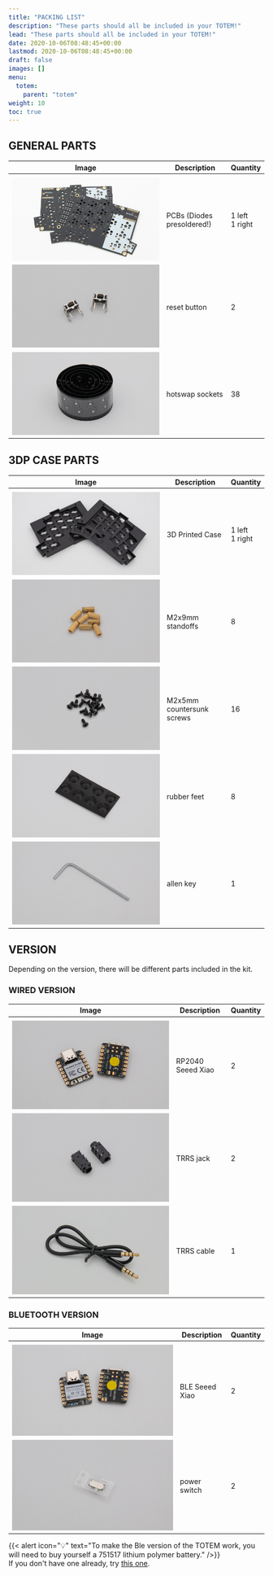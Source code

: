 ```yaml
---
title: "PACKING LIST"
description: "These parts should all be included in your TOTEM!"
lead: "These parts should all be included in your TOTEM!"
date: 2020-10-06T08:48:45+00:00
lastmod: 2020-10-06T08:48:45+00:00
draft: false
images: []
menu:
  totem:
    parent: "totem"
weight: 10
toc: true
---
```


## GENERAL PARTS

| Image                   | Description                | Quantity            |
| ----------------------- | -------------------------- | ------------------- |
|                         |
| ![PCB](pcb-new.png)     | PCBs (Diodes presoldered!) | 1 left<br />1 right |
| ![reset](reset.jpg)     | reset button               | 2                   |
| ![hotswap](hotswap.jpg) | hotswap sockets            | 38                  |

## 3DP CASE PARTS

| Image                       | Description               | Quantity            |
| --------------------------- | ------------------------- | ------------------- |
|                             |
| ![case](case.jpg)           | 3D Printed Case           | 1 left<br />1 right |
| ![standoffs](standoffs.jpg) | M2x9mm standoffs          | 8                   |
| ![screws](screws.jpg)       | M2x5mm countersunk screws | 16                  |
| ![feet](feet.jpg)           | rubber feet               | 8                   |
| ![inbus](inbus.jpg)         | allen key                 | 1                   |

## VERSION

Depending on the version, there will be different parts included in the kit.

### WIRED VERSION

| Image                 | Description       | Quantity |
| --------------------- | ----------------- | -------- |
|                       |
| ![rp2040](rp2040.jpg) | RP2040 Seeed Xiao | 2        |
| ![trrs](trrs.jpg)     | TRRS jack         | 2        |
| ![cable](cable.jpg)   | TRRS cable        | 1        |

### BLUETOOTH VERSION

| Image                 | Description    | Quantity |
| --------------------- | -------------- | -------- |
|                       |
| ![ble](ble.jpg)       | BLE Seeed Xiao | 2        |
| ![switch](switch.jpg) | power switch   | 2        |

{{< alert icon="💡" text="To make the Ble version of the TOTEM work, you will need to buy yourself a 751517 lithium polymer battery." />}}
<br />If you don't have one already, try [this one](https://www.ebay.de/itm/233974438926).
